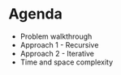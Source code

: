 # Agenda
- Problem walkthrough
- Approach 1 - Recursive
- Approach 2 - Iterative
- Time and space complexity
